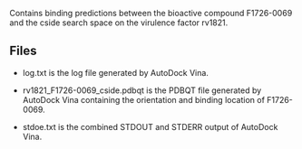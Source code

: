 Contains binding predictions between the bioactive compound F1726-0069 and the cside search space on the virulence factor rv1821.

## Files

- log.txt is the log file generated by AutoDock Vina.

- rv1821_F1726-0069_cside.pdbqt is the PDBQT file generated by AutoDock Vina containing the orientation and binding location of F1726-0069.

- stdoe.txt is the combined STDOUT and STDERR output of AutoDock Vina.

